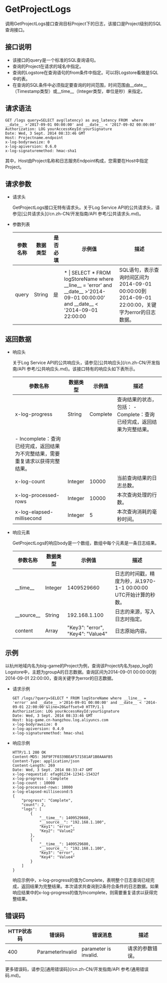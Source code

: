 # GetProjectLogs

调用GetProjectLogs接口查询目标Project下的日志，该接口是Project级别的SQL查询接口。

## 接口说明

-   该接口的query是一个标准的SQL查询语句。
-   查询的Project在请求的域名中指定。
-   查询的Logstore在查询语句的from条件中指定。可以将Logstore看做是SQL中的表。
-   在查询的SQL条件中必须指定要查询的时间范围，时间范围由\_\_date\_\_（Timestamp类型）或\_\_time\_\_（Integer类型，单位是秒）来指定。

## 请求语法

```
GET /logs query=SELECT avg(latency) as avg_latency FROM  where __date__ >'2017-09-01 00:00:00' and __date__ < '2017-09-02 00:00:00'
Authorization: LOG yourAccessKeyId:yourSignature
Date: Wed, 3 Sept. 2014 08:33:46 GMT
Host: Projectname.endpoint
x-log-bodyrawsize: 0
x-log-apiversion: 0.6.0
x-log-signaturemethod: hmac-sha1
```

其中，Host由Project名称和日志服务Endpoint构成，您需要在Host中指定Project。

## 请求参数

-   请求头

    GetProjectLogs接口无特有请求头。关于Log Service API的公共请求头，请参见[公共请求头](/cn.zh-CN/开发指南/API 参考/公共请求头.md)。

-   参数列表

    |参数名称|数据类型|是否必填|示例值|描述|
    |----|----|----|---|--|
    |query|String|是|\* \| SELECT \* FROM logStoreName where \_\_line\_\_ = 'error' and \_\_date\_\_ \>'2014-09-01 00:00:00' and \_\_date\_\_ < '2014-09-01 22:00:00|SQL语句，表示查询时间区间为2014-09-01 00:00:00到2014-09-01 22:00:00，关键字为error的日志数据。|


## 返回数据

-   响应头

    关于Log Service API的公共响应头，请参见[公共响应头](/cn.zh-CN/开发指南/API 参考/公共响应头.md)。该接口特有的响应头如下表所示。

    |参数名称|数据类型|示例值|描述|
    |----|----|---|--|
    |x-log-progress|String|Complete|查询结果的状态，包括：    -   Complete：查询已经完成，返回结果为完整结果。
    -   Incomplete：查询已经完成，返回结果为不完整结果，需要重复请求以获得完整结果。 |
    |x-log-count|Integer|10000|当前查询结果的日志总数。|
    |x-log-processed-rows|Integer|10000|本次查询处理的行数。|
    |x-log-elapsed-millisecond|Integer|5|本次查询消耗的毫秒时间。|

-   响应元素

    GetProjectLogs的响应body是一个数组，数组中每个元素是一条日志结果。

    |参数名称|数据类型|示例值|描述|
    |----|----|---|--|
    |\_\_time\_\_|Integer|1409529660|日志的时间戳，精度为秒，从1970-1-1 00:00:00 UTC开始计算的秒数。|
    |\_\_source\_\_|String|192.168.1.100|日志的来源，写入日志时指定。|
    |content|Array|"Key3": "error", "Key4": "Value4"|日志原始内容。|


## 示例

以杭州地域内名为big-game的Project为例，查询该Project内名为app\_log的Logstore中，主题为groupA的日志数据。查询区间为2014-09-01 00:00:00到2014-09-01 22:00:00，查询关键字为error的日志数据。

-   请求示例

    ```
    GET /logs/?query=SELECT * FROM logStoreName where __line__ = 'error' and __date__ >'2014-09-01 00:00:00' and __date__ < '2014-09-01 22:00:00'&line=20&offset=0 HTTP/1.1
    Authorization: LOG yourAccessKeyId:yourSignature
    Date: Wed, 3 Sept. 2014 08:33:46 GMT
    Host: big-game.cn-hangzhou.log.aliyuncs.com
    x-log-bodyrawsize: 0
    x-log-apiversion: 0.4.0
    x-log-signaturemethod: hmac-sha1
    ```

-   响应示例

    ```
    HTTP/1.1 200 OK
    Content-MD5: 36F9F7F0339BEAF571581AF1B0AAAFB5
    Content-Type: application/json
    Content-Length: 269
    Date: Wed, 3 Sept. 2014 08:33:47 GMT
    x-log-requestid: efag01234-12341-15432f
    x-log-progress : Complete
    x-log-count : 10000
    x-log-processed-rows: 10000
    x-log-elapsed-millisecond:5
    {
        "progress": "Complete",
        "count": 2,
        "logs": [
            {
                "__time__": 1409529660,
                "__source__": "192.168.1.100",
                "Key1": "error",
                "Key2": "Value2"
            },
            {
                "__time__": 1409529680,
                "__source__": "192.168.1.100",
                "Key3": "error",
                "Key4": "Value4"
            }
        ]
    }
    ```

    响应示例中，x-log-progress的值为Complete，表明整个日志查询已经完成，返回结果为完整结果。本次请求共查询到2条符合条件的日志数据。如果响应结果中的x-log-progress的值为Incomplete，则需要重复请求以获得完整结果。


## 错误码

|HTTP状态码|错误码|错误消息|描述|
|-------|---|----|--|
|400|ParameterInvalid|parameter is invalid.|请求的参数错误。|

更多错误码，请参见[通用错误码](/cn.zh-CN/开发指南/API 参考/通用错误码.md)。

